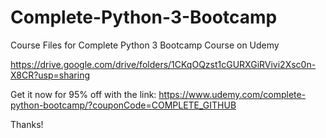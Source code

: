 # Complete-Python-3-Bootcamp
Course Files for Complete Python 3 Bootcamp Course on Udemy

https://drive.google.com/drive/folders/1CKqOQzst1cGURXGiRVivi2Xsc0n-X8CR?usp=sharing

Get it now for 95% off with the link:
https://www.udemy.com/complete-python-bootcamp/?couponCode=COMPLETE_GITHUB

Thanks!
